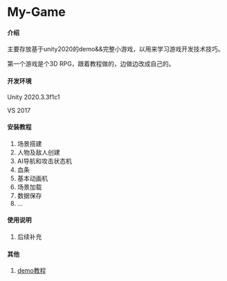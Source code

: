 # My-Game
####  介绍

主要存放基于unity2020的demo&&完整小游戏，以用来学习游戏开发技术技巧。

第一个游戏是个3D RPG，跟着教程做的，边做边改成自己的。

#### 开发环境

Unity 2020.3.3f1c1

VS 2017

#### 安装教程

1. 场景搭建
2. 人物及敌人创建
3. AI导航和攻击状态机
4. 血条
5. 基本动画机
6. 场景加载
7. 数据保存 
8. ...

#### 使用说明

1. 后续补充

#### 其他

1. [demo教程](https://learn.u3d.cn/u/m-studio-1/?tab=created)